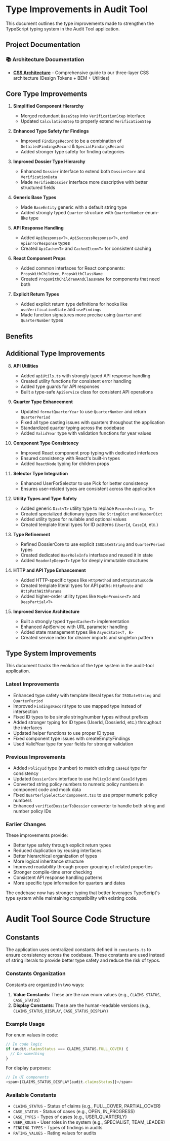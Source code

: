 # Type Improvements in Audit Tool

This document outlines the type improvements made to strengthen the TypeScript typing system in the Audit Tool application.

## Project Documentation

### 📚 Architecture Documentation
- **[CSS Architecture](../CSS_ARCHITECTURE.md)** - Comprehensive guide to our three-layer CSS architecture (Design Tokens + BEM + Utilities)

## Core Type Improvements

1. **Simplified Component Hierarchy**
   - Merged redundant `BaseStep` into `VerificationStep` interface
   - Updated `CalculationStep` to properly extend `VerificationStep`

2. **Enhanced Type Safety for Findings**
   - Improved `FindingsRecord` to be a combination of `DetailedFindingsRecord` & `SpecialFindingsRecord`
   - Added stronger type safety for finding categories

3. **Improved Dossier Type Hierarchy**
   - Enhanced `Dossier` interface to extend both `DossierCore` and `VerificationData`
   - Made `VerifiedDossier` interface more descriptive with better structured fields

4. **Generic Base Types**
   - Made `BaseEntity` generic with a default string type
   - Added strongly typed `Quarter` structure with `QuarterNumber` enum-like type 

5. **API Response Handling**
   - Added `ApiResponse<T>`, `ApiSuccessResponse<T>`, and `ApiErrorResponse` types
   - Created `ApiCache<T>` and `CachedItem<T>` for consistent caching

6. **React Component Props**
   - Added common interfaces for React components: `PropsWithChildren`, `PropsWithClassName`
   - Created `PropsWithChildrenAndClassName` for components that need both

7. **Explicit Return Types**
   - Added explicit return type definitions for hooks like `useVerificationState` and `useFindings`
   - Made function signatures more precise using `Quarter` and `QuarterNumber` types

## Benefits

## Additional Type Improvements

8. **API Utilities**
   - Added `apiUtils.ts` with strongly typed API response handling
   - Created utility functions for consistent error handling
   - Added type guards for API responses
   - Built a type-safe `ApiService` class for consistent API operations

9. **Quarter Type Enhancement**
   - Updated `formatQuarterYear` to use `QuarterNumber` and return `QuarterPeriod`
   - Fixed all type casting issues with quarters throughout the application
   - Standardized quarter typing across the codebase
   - Added `ValidYear` type with validation functions for year values

10. **Component Type Consistency**
    - Improved React component prop typing with dedicated interfaces
    - Ensured consistency with React's built-in types
    - Added `ReactNode` typing for children props
    
11. **Selector Type Integration**
    - Enhanced UserForSelector to use Pick<User> for better consistency
    - Ensures user-related types are consistent across the application
    
12. **Utility Types and Type Safety**
    - Added generic `Dict<T>` utility type to replace `Record<string, T>`
    - Created specialized dictionary types like `StringDict` and `NumberDict`
    - Added utility types for nullable and optional values
    - Created template literal types for ID patterns (`UserId`, `CaseId`, etc.)
    
13. **Type Refinement**
    - Refined DossierCore to use explicit `ISODateString` and `QuarterPeriod` types
    - Created dedicated `UserRoleInfo` interface and reused it in state
    - Added `ReadonlyDeep<T>` type for deeply immutable structures
    
14. **HTTP and API Type Enhancement**
    - Added HTTP-specific types like `HttpMethod` and `HttpStatusCode`
    - Created template literal types for API paths: `HttpRoute` and `HttpPathWithParams`
    - Added higher-order utility types like `MaybePromise<T>` and `DeepPartial<T>`
    
15. **Improved Service Architecture**
    - Built a strongly typed `TypedCache<T>` implementation
    - Enhanced ApiService with URL parameter handling
    - Added state management types like `AsyncState<T, E>`
    - Created service index for cleaner imports and singleton pattern

## Type System Improvements

This document tracks the evolution of the type system in the audit-tool application.

### Latest Improvements

- Enhanced type safety with template literal types for `ISODateString` and `QuarterPeriod`
- Improved `FindingsRecord` type to use mapped type instead of intersection
- Fixed ID types to be simple string/number types without prefixes
- Added stronger typing for ID types (UserId, DossierId, etc.) throughout the interfaces
- Updated helper functions to use proper ID types
- Fixed component type issues with createEmptyFindings
- Used ValidYear type for year fields for stronger validation

### Previous Improvements

- Added `PolicyId` type (number) to match existing `CaseId` type for consistency
- Updated `DossierCore` interface to use `PolicyId` and `CaseId` types
- Converted string policy numbers to numeric policy numbers in component code and mock data
- Fixed `QuarterlySelectionComponent.tsx` to use proper numeric policy numbers
- Enhanced `verifiedDossierToDossier` converter to handle both string and number policy IDs

### Earlier Changes

These improvements provide:
- Better type safety through explicit return types
- Reduced duplication by reusing interfaces 
- Better hierarchical organization of types
- More logical inheritance structure
- Improved readability through proper grouping of related properties
- Stronger compile-time error checking
- Consistent API response handling patterns
- More specific type information for quarters and dates

The codebase now has stronger typing that better leverages TypeScript's type system while maintaining compatibility with existing code.

# Audit Tool Source Code Structure

## Constants

The application uses centralized constants defined in `constants.ts` to ensure consistency across the codebase. These constants are used instead of string literals to provide better type safety and reduce the risk of typos.

### Constants Organization

Constants are organized in two ways:
1. **Value Constants**: These are the raw enum values (e.g., `CLAIMS_STATUS`, `CASE_STATUS`)
2. **Display Constants**: These are the human-readable versions (e.g., `CLAIMS_STATUS_DISPLAY`, `CASE_STATUS_DISPLAY`)

### Example Usage

For enum values in code:
```typescript
// In code logic
if (audit.claimsStatus === CLAIMS_STATUS.FULL_COVER) {
  // Do something
}
```

For display purposes:
```typescript
// In UI components
<span>{CLAIMS_STATUS_DISPLAY[audit.claimsStatus]}</span>
```

### Available Constants

- `CLAIMS_STATUS` - Status of claims (e.g., FULL_COVER, PARTIAL_COVER)
- `CASE_STATUS` - Status of cases (e.g., OPEN, IN_PROGRESS)
- `CASE_TYPES` - Types of cases (e.g., USER_QUARTERLY)
- `USER_ROLES` - User roles in the system (e.g., SPECIALIST, TEAM_LEADER)
- `FINDING_TYPES` - Types of findings in audits
- `RATING_VALUES` - Rating values for audits
